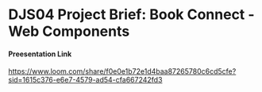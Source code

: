 # DJS04 Project Brief: Book Connect - Web Components

#### Preesentation Link
https://www.loom.com/share/f0e0e1b72e1d4baa87265780c6cd5cfe?sid=1615c376-e6e7-4579-ad54-cfa667242fd3
